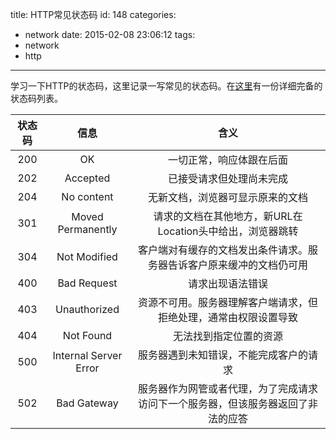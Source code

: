 title: HTTP常见状态码
id: 148
categories:
  - network
date: 2015-02-08 23:06:12
tags:
  - network
  - http
---

学习一下HTTP的状态码，这里记录一写常见的状态码。在[这里](http://www.daqianduan.com/4280.html)有一份详细完备的状态码列表。

| 状态码     |     信息 |   含义   |
| :--------: | :--------:| :------: |
|200|OK|一切正常，响应体跟在后面|
|202|Accepted|已接受请求但处理尚未完成|
|204|No content|无新文档，浏览器可显示原来的文档|
|301|Moved Permanently|请求的文档在其他地方，新URL在Location头中给出，浏览器跳转|
|304|Not Modified|客户端对有缓存的文档发出条件请求。服务器告诉客户原来缓冲的文档仍可用|
|400|Bad Request|请求出现语法错误|
|403|Unauthorized|资源不可用。服务器理解客户端请求，但拒绝处理，通常由权限设置导致|
|404|Not Found|无法找到指定位置的资源|
|500|Internal Server Error|服务器遇到未知错误，不能完成客户的请求|
|502|Bad Gateway|服务器作为网管或者代理，为了完成请求访问下一个服务器，但该服务器返回了非法的应答|

